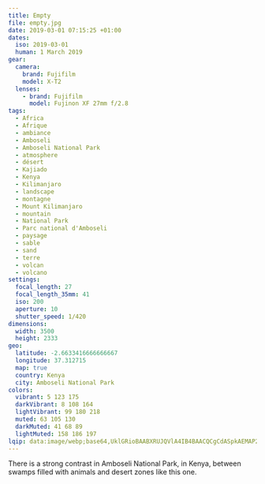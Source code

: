 ```yaml
---
title: Empty
file: empty.jpg
date: 2019-03-01 07:15:25 +01:00
dates:
  iso: 2019-03-01
  human: 1 March 2019
gear:
  camera:
    brand: Fujifilm
    model: X-T2
  lenses:
    - brand: Fujifilm
      model: Fujinon XF 27mm f/2.8
tags:
  - Africa
  - Afrique
  - ambiance
  - Amboseli
  - Amboseli National Park
  - atmosphere
  - désert
  - Kajiado
  - Kenya
  - Kilimanjaro
  - landscape
  - montagne
  - Mount Kilimanjaro
  - mountain
  - National Park
  - Parc national d'Amboseli
  - paysage
  - sable
  - sand
  - terre
  - volcan
  - volcano
settings:
  focal_length: 27
  focal_length_35mm: 41
  iso: 200
  aperture: 10
  shutter_speed: 1/420
dimensions:
  width: 3500
  height: 2333
geo:
  latitude: -2.6633416666666667
  longitude: 37.312715
  map: true
  country: Kenya
  city: Amboseli National Park
colors:
  vibrant: 5 123 175
  darkVibrant: 8 108 164
  lightVibrant: 99 180 218
  muted: 63 105 130
  darkMuted: 41 68 89
  lightMuted: 158 186 197
lqip: data:image/webp;base64,UklGRioBAABXRUJQVlA4IB4BAACQCgCdASpkAEMAP22kwli7P6eqMHY9K/AtiWNtTYAFUwBsc/1dEhyrfFLLXxseO9/522LUgrVEYNaqe5YYAUxBaS0SI/y0MM6I1OZF9U5y98+A7cPqN93xaF626KAA/qk/pXfSTCXPwa7b8/8O3LIX+kWIQ4/ne0g+F+0NqqW5Rd+n/r31mmb6l1faf4xQNSck6+kqwfVimbihyLqF+t3f+WWd/yyxdmD5l8BoMZqkgtZbNhvtZ3bbIWXKptUUqbOH3tqUFaq15qZJjNS2q6asU2OKTk3TKhSD7jR6oXLHoPjo4kGUrTieBcQj7pUHGVkoNBnXQ7/DBt76nAkxrFI92iGhhSJzwyBOFrWSxNF3M2eZ14VC5gVluGDh4AAA
---
```


There is a strong contrast in Amboseli National Park, in Kenya, between swamps filled with animals and desert zones like this one.
